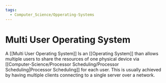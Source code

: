 ```yaml
---
tags:
  - Computer_Science/Opperating-Systems
---
```

# Multi User Operating System
A [[Multi User Operating System]] Is an [[Operating System]] than allows multiple users to share the resources of one physical device via [[Computer-Science/Processor Scheduling/Processor Scheduling|Processor Scheduling]] for each user. This is usually achieved by having multiple clients connecting to a single server over a network.